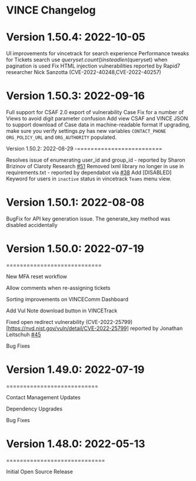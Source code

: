 # VINCE Changelog

Version 1.50.4: 2022-10-05
==========================

UI improvements for vincetrack for search experience
Performance tweaks for Tickets search use $queryset.count() instead len($queryset) when pagination is used
Fix HTML injection vulnerabilities reported by Rapid7 researcher Nick Sanzotta (CVE-2022-40248,CVE-2022-40257)


Version 1.50.3: 2022-09-16
==========================

Full support for CSAF 2.0 export of vulnerability Case
Fix for a number of Views to avoid digit parameter confusion
Add view CSAF and VINCE JSON to support download of Case data in machine-readable format
If upgrading, make sure you verify settings.py has new variables `CONTACT_PHONE` `ORG_POLICY_URL` and `ORG_AUTHORITY` populated.


Version 1.50.2: 2022-08-29
-=========================

Resolves issue of enumerating user_id and group_id - reported by Sharon Brizinov of Claroty Research [#51](https://github.com/CERTCC/VINCE/issues/51)
Removed lxml library no longer in use in requirements.txt - reported by dependabot via [#38](https://github.com/CERTCC/VINCE/pull/38)
Add [DISABLED] Keyword for users in `inactive` status in vincetrack `Teams` menu view.


Version 1.50.1: 2022-08-08
==========================

BugFix for API key generation issue. The generate_key method was disabled accidentally


# Version 1.50.0: 2022-07-19
============================

New MFA reset workflow

Allow comments when re-assigning tickets

Sorting improvements on VINCEComm Dashboard

Add Vul Note download button in VINCETrack

Fixed open redirect vulnerability (CVE-2022-25799)[https://nvd.nist.gov/vuln/detail/CVE-2022-25799] reported by Jonathan Leitschuh   [#45](https://github.com/CERTCC/VINCE/issues/45)

Bug Fixes

# Version 1.49.0: 2022-07-19
===========================

Contact Management Updates

Dependency Upgrades

Bug Fixes

# Version 1.48.0: 2022-05-13
=============================

Initial Open Source Release
